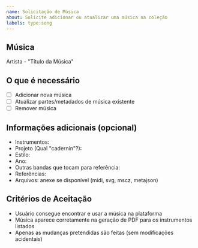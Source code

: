 ```yaml
---
name: Solicitação de Música
about: Solicite adicionar ou atualizar uma música na coleção
labels: type:song
---
```


## Música

Artista - "Título da Música"

## O que é necessário

- [ ] Adicionar nova música
- [ ] Atualizar partes/metadados de música existente
- [ ] Remover música

## Informações adicionais (opcional)

- Instrumentos: 
- Projeto (Qual "cadernin"?): 
- Estilo: 
- Ano: 
- Outras bandas que tocam para referência: 
- Referências: 
- Arquivos: anexe se disponível (midi, svg, mscz, metajson)

## Critérios de Aceitação

- Usuário consegue encontrar e usar a música na plataforma
- Música aparece corretamente na geração de PDF para os instrumentos listados
- Apenas as mudanças pretendidas são feitas (sem modificações acidentais)